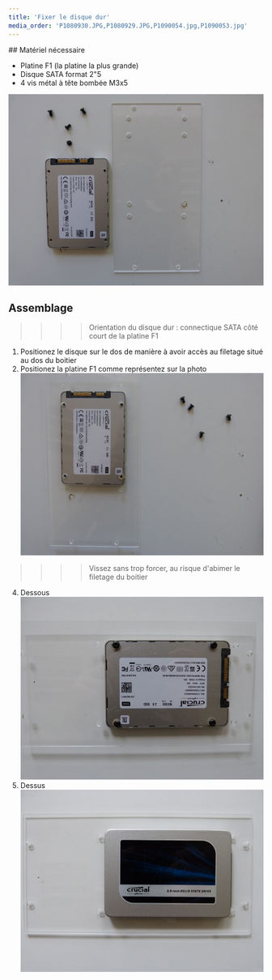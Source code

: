```yaml
---
title: 'Fixer le disque dur'
media_order: 'P1080930.JPG,P1080929.JPG,P1090054.jpg,P1090053.jpg'
---
```


## Matériel nécessaire 
* Platine F1 (la platine la plus grande)
* Disque SATA format 2"5
* 4 vis métal à tête bombée M3x5  

![](P1090054.jpg)

## Assemblage 
>>>> Orientation du disque dur :  connectique SATA côté court de la platine F1

1. Positionez le disque sur le dos de manière à avoir accès au filetage situé au dos du boitier
2. Positionez la platine F1 comme représentez sur la photo
![](P1090053.jpg)
>>>> Vissez sans trop forcer, au risque d'abimer le filetage du boitier  

4. Dessous   
![](P1080929.JPG)
5. Dessus  
![](P1080930.JPG)
